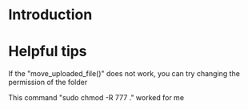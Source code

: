 # Introduction


# Helpful tips
If the "move_uploaded_file()" does not work, you can try changing the permission of the folder

This command "sudo chmod -R 777 ." worked for me